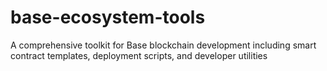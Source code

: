 # base-ecosystem-tools
A comprehensive toolkit for Base blockchain development including smart contract templates, deployment scripts, and developer utilities
